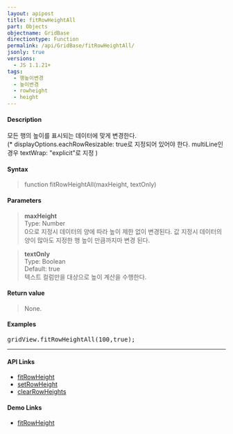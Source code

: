 ```yaml
---
layout: apipost
title: fitRowHeightAll
part: Objects
objectname: GridBase
directiontype: Function
permalink: /api/GridBase/fitRowHeightAll/
jsonly: true
versions:
  - JS 1.1.21+
tags:
  - 행높이변경
  - 높이변경
  - rowheight
  - height
---
```



#### Description

 모든 행의 높이를 표시되는 데이터에 맞게 변경한다.   
 (* displayOptions.eachRowResizable: true로 지정되어 있어야 한다. multiLine인 경우 textWrap: "explicit"로 지정 )

#### Syntax

> function fitRowHeightAll(maxHeight, textOnly)  

#### Parameters

> **maxHeight**  
> Type: Number  
> 0으로 지정시 데이터의 양에 따라 높이 제한 없이 변경된다. 값 지정시 데이터의 양이 많아도 지정한 행 높이 만큼까지마 변경 된다.    

> **textOnly**  
> Type: Boolean  
> Default: true  
> 텍스트 컬럼만을 대상으로 높이 계산을 수행한다.   

#### Return value

> None.  

#### Examples 

<pre class="prettyprint">
gridView.fitRowHeightAll(100,true);    
</pre>

---

#### API Links

* [fitRowHeight](/api/GridBase/fitRowHeight)
* [setRowHeight](/api/GridBase/setRowHeight)
* [clearRowHeights](/api/GridBase/clearRowHeights)

#### Demo Links

* [fitRowHeight](http://demo.realgrid.com/Demo/fitRowHeight)